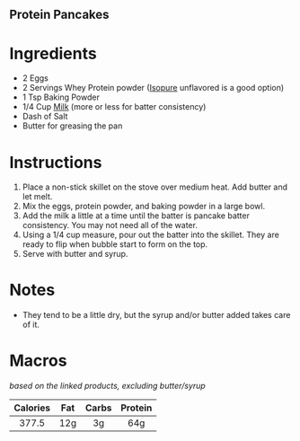 ## Protein Pancakes
# Ingredients
* 2 Eggs
* 2 Servings Whey Protein powder ([Isopure](https://amzn.to/3wrtufA) unflavored is a good option)
* 1 Tsp Baking Powder
* 1/4 Cup [Milk](https://amzn.to/3FNC2Bq) (more or less for batter consistency)
* Dash of Salt
* Butter for greasing the pan

# Instructions
1. Place a non-stick skillet on the stove over medium heat.  Add butter and let melt.  
2. Mix the eggs, protein powder, and baking powder in a large bowl. 
3. Add the milk a little at a time until the batter is pancake batter consistency. You may not need all of the water.
4. Using a 1/4 cup measure, pour out the batter into the skillet. They are ready to flip when bubble start to form on the top.
5. Serve with butter and syrup.

# Notes
* They tend to be a little dry, but the syrup and/or butter added takes care of it.

# Macros
*based on the linked products, excluding butter/syrup*

| Calories | Fat | Carbs | Protein |
| :---: | :---: | :---: | :---: |
| 377.5 | 12g | 3g | 64g |